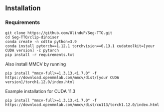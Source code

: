 ## Installation

### Requirements

```
git clone https://github.com/UlinduP/Seg-TTO.git
cd Seg-TTO/clip-dinoiser
conda create -n cdtto python=3.9
conda install pytorch==1.12.1 torchvision==0.13.1 cudatoolkit=[your CUDA version] -c pytorch
pip install -r requirements.txt
```

Also install MMCV by running

```
pip install "mmcv-full>=1.3.13,<1.7.0" -f https://download.openmmlab.com/mmcv/dist/[your CUDA version]/torch1.12.0/index.html
```

Example installation for CUDA 11.3

```
pip install "mmcv-full>=1.3.13,<1.7.0" -f https://download.openmmlab.com/mmcv/dist/cu113/torch1.12.0/index.html
```
